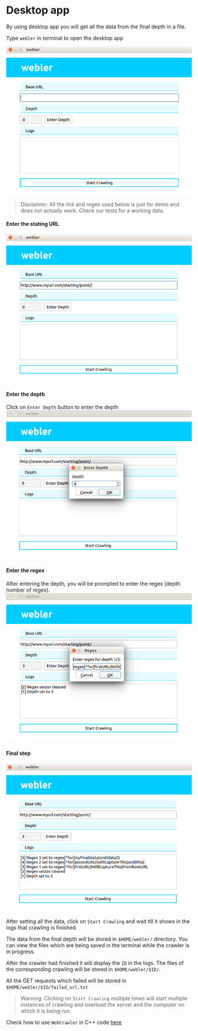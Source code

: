 # Desktop app
By using desktop app you will get all the data from the final depth in a file.

Type `webler` in terminal to open the desktop app

![webler desktop app](images/img1.png)
> Disclaimer: All the link and regex used below is just for demo and does not actually work. Check our tests for a working data.

#### Enter the stating URL
![webler desktop app](images/img2.png)

#### Enter the depth
Click on `Enter Depth` button to enter the depth
![webler desktop app](images/img3.png)

#### Enter the regex
After entering the depth, you will be prompted to enter the regex (depth number of regex).
![webler desktop app](images/img4.png)

#### Final step
![webler desktop app](images/img5.png)

After setting all the data, click on `Start Crawling` and wait till it shows in the logs that crawling is finished.

The data from the final depth will be stored in `$HOME/webler/` directory. You can view the files which are being saved in the terminal while the crawler is in progress.

After the crawler had finished it will display the `ID` in the logs. The files of the corresponding crawling will be stored in `$HOME/webler/$ID/`.

All the GET requests which failed will be stored in `$HOME/webler/$ID/failed_url.txt`

> Warning: Clicking on `Start Crawling` multiple times will start multiple instances of crawling and overload the server and the computer on which it is being run.

Check how to use `WebCrawler` in C++ code [here](https://github.com/thecodesome/libwebler/blob/master/docs/crawler.md)
